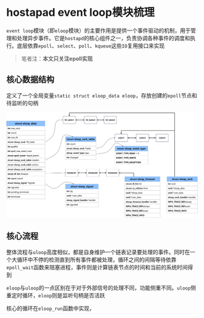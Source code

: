 # hostapad event loop模块梳理

`event loop`模块（即`eloop`模块）的主要作用是提供一个事件驱动的机制，用于管理和处理异步事件。它是`hostapd`的核心组件之一，负责协调各种事件的调度和执行。底层依靠`epoll`、`select`、`poll`、`kqueue`这些`IO`复用接口来实现

> 笔者注：**本文只关注epoll实现**



## 核心数据结构

定义了一个全局变量`static struct eloop_data eloop`，存放创建的`epoll`节点和待监听的句柄

<img src="./img/struct eloop_data.jpg" alt="struct eloop_data"  />



## 核心流程

整体流程与`uloop`高度相似，都是自身维护一个链表记录要处理的事件。同时在一个大循环中不停的检测直到所有事件都被处理，循环之间的间隔等待依靠`epoll_wait`函数来阻塞进程，事件则是计算链表节点的时间和当前的系统时间得到

`eloop`与`uloop`的一点区别在于对于外部信号的处理不同，功能侧重不同。`uloop`侧重定时循环，`eloop`则是监听句柄是否活跃

核心的循环在`eloop_run`函数中实现，
